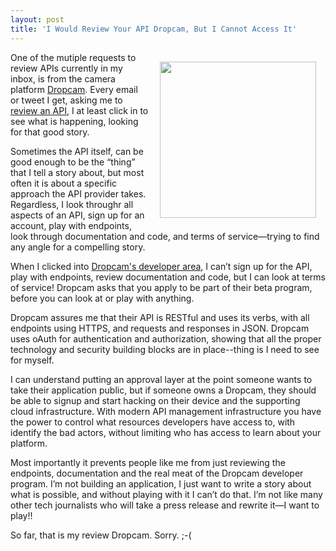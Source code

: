 ```yaml
---
layout: post
title: 'I Would Review Your API Dropcam, But I Cannot Access It'
---
```

<p><img style="padding: 15px;" src="https://s3.amazonaws.com/kinlane-productions/api-evangelist/dropcam/dropcam.jpg" alt="" width="250" align="right" /></p>
<p>One of the mutiple requests to review APIs currently in my inbox, is from the camera platform <a href="https://www.dropcam.com">Dropcam</a>. Every email or tweet I get, asking me to <a href="http://apievangelist.com/2013/12/12/an-api-evangelist-review-of-your-api/">review an API</a>, I at least click in to see what is happening, looking for that good story.&nbsp;</p>
<p>Sometimes the API itself, can be good enough to be the &ldquo;thing&rdquo; that I tell a story about, but most often it is about a specific approach the API provider takes. Regardless, I look throughr all aspects of an API, sign up for an account, play with endpoints, look through documentation and code, and terms of service&mdash;trying to find any angle for a compelling story.</p>
<p>When I clicked into <a href="https://www.dropcam.com/developers">Dropcam's developer area</a>, I can&rsquo;t sign up for the API, play with endpoints, review documentation and code, but I can look at terms of service! Dropcam asks that you apply to be part of their beta program, before you can look at or play with anything.</p>
<p>Dropcam assures me that their API is RESTful and uses its verbs, with all endpoints using HTTPS, and requests and responses in JSON. Dropcam uses oAuth for authentication and authorization, showing that all the proper technology and security building blocks are in place--thing is I need to see for myself.</p>
<p>I can understand putting an approval layer at the point someone wants to take their application public, but if someone owns a Dropcam, they should be able to signup and start hacking on their device and the supporting cloud infrastructure. With modern API management infrastructure you have the power to control what resources developers have access to, with identify the bad actors, without limiting who has access to learn about your platform.</p>
<p>Most importantly it prevents people like me from just reviewing the endpoints, documentation and the real meat of the Dropcam developer program. I&rsquo;m not building an application, I just want to write a story about what is possible, and without playing with it I can&rsquo;t do that. I&rsquo;m not like many other tech journalists who will take a press release and rewrite it&mdash;I want to play!!</p>
<p>So far, that is my review Dropcam. Sorry. ;-(</p>